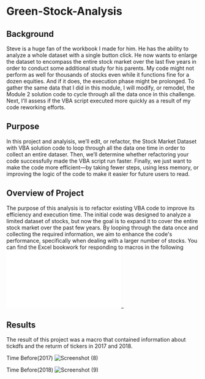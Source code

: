 # Green-Stock-Analysis
## Background

Steve is a huge fan of the workbook I made for him. He has the ability to analyze a whole dataset with a single button click. He now wants to enlarge the dataset to encompass the entire stock market over the last five years in order to conduct some additional study for his parents. My code might not perform as well for thousands of stocks even while it functions fine for a dozen equities. And if it does, the execution phase might be prolonged.
To gather the same data that I did in this module, I will modify, or remodel, the Module 2 solution code to cycle through all the data once in this challenge. Next, I'll assess if the VBA script executed more quickly as a result of my code reworking efforts.

## Purpose
In this project and analyisis, we’ll edit, or refactor, the Stock Market Dataset with VBA solution code to loop through all the data one time in order to collect an entire dataser. Then, we’ll determine whether refactoring your code successfully made the VBA script run faster. Finally, we just want to make the code more efficient—by taking fewer steps, using less memory, or improving the logic of the code to make it easier for future users to read.
## Overview of Project
The purpose of this analysis is to refactor existing VBA code to improve its efficiency and execution time. The initial code was designed to analyze a limited dataset of stocks, but now the goal is to expand it to cover the entire stock market over the past few years. By looping through the data once and collecting the required information, we aim to enhance the code's performance, specifically when dealing with a larger number of stocks. You can find the Excel bookwork for responding to macros in the following
![analysis is to refactor existing VBA code](Mohamed_green_stocks4.xlsm)_
## Results
The result of this project was a macro that contained information about tickdfs and the returm of tickers in 2017 and 2018.

Time Before(2017)
![Screenshot (8)](https://github.com/Mxxxse/Green-Stock-Analysis/assets/146729653/e74f8b03-4efc-40fa-9b48-b2b8a263a880)

Time Before(2018)
![Screenshot (9)](https://github.com/Mxxxse/Green-Stock-Analysis/assets/146729653/89eb2c6f-4454-4692-a46e-3d53419c8618)
